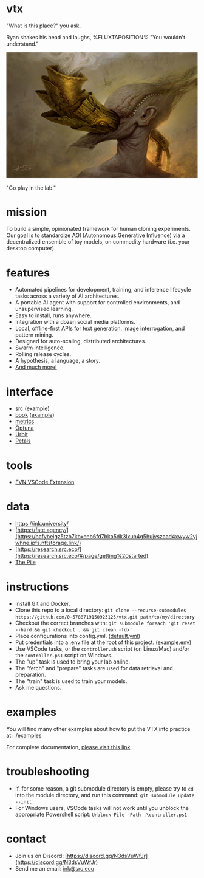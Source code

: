 # vtx

"What is this place?" you ask.

Ryan shakes his head and laughs, %FLUXTAPOSITION% "You wouldn't understand."

![Adam](adam.jpg)

"Go play in the lab."

# mission

To build a simple, opinionated framework for human cloning experiments. Our goal is to standardize AGI (Autonomous Generative Influence) via a decentralized ensemble of toy models, on commodity hardware (i.e. your desktop computer).

# features

- Automated pipelines for development, training, and inference lifecycle tasks across a variety of AI architectures.
- A portable AI agent with support for controlled environments, and unsupervised learning. 
- Easy to install, runs anywhere.
- Integration with a dozen social media platforms.
- Local, offline-first APIs for text generation, image interrogation, and pattern mining.
- Designed for auto-scaling, distributed architectures.
- Swarm intelligence.
- Rolling release cycles.
- A hypothesis, a language, a story.
- [And much more!](https://studio.src.eco/nail/vtx/)

# interface

- [src](http://localhost:9666) ([example](https://src.eco))
- [book](http://localhost:42000) ([example](https://pen.university))
- [metrics](http://localhost:6006)
- [Optuna](http://localhost:6007)
- [Urbit](http://localhost:9099)
- [Petals](https://health.petals.dev/)

# tools

- [FVN VSCode Extension](https://github.com/0-5788719150923125/fvn)

# data

- https://ink.university/
- [https://fate.agency/](https://bafybeigz5tzb7kbxeeb6fd7bka5dk3lxuh4g5hujvszaad4xwyw2yjwhne.ipfs.nftstorage.link/)
- [https://research.src.eco/](https://research.src.eco/#/page/getting%20started)
- [The Pile](https://bafybeiftud3ppm5n5uudtirm4cf5zgonn44no2qg57isduo5gjeaqvvt2u.ipfs.nftstorage.link/)

# instructions

- Install Git and Docker.
- Clone this repo to a local directory: `git clone --recurse-submodules https://github.com/0-5788719150923125/vtx.git path/to/my/directory`
- Checkout the correct branches with: `git submodule foreach 'git reset --hard && git checkout . && git clean -fdx'`
- Place configurations into config.yml. ([default.yml](./src/default.yml))
- Put credentials into a .env file at the root of this project. ([example.env](./examples/lab/.env))
- Use VSCode tasks, or the `controller.sh` script (on Linux/Mac) and/or the `controller.ps1` script on Windows.
- The "up" task is used to bring your lab online.
- The "fetch" and "prepare" tasks are used for data retrieval and preparation.
- The "train" task is used to train your models.
- Ask me questions.

# examples

You will find many other examples about how to put the VTX into practice at: [./examples](./examples/)

For complete documentation, [please visit this link](https://studio.src.eco/nail/vtx/).

# troubleshooting

- If, for some reason, a git submodule directory is empty, please try to `cd` into the module directory, and run this command: `git submodule update --init` 
- For Windows users, VSCode tasks will not work until you unblock the appropriate Powershell script: `Unblock-File -Path .\controller.ps1`

# contact

- Join us on Discord: [https://discord.gg/N3dsVuWfJr](https://discord.gg/N3dsVuWfJr)
- Send me an email: [ink@src.eco](mailto:ink@src.eco?subject=[GitHub]%20<title>)
